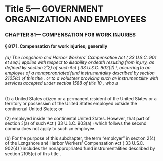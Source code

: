 
# Title 5— GOVERNMENT ORGANIZATION AND EMPLOYEES
### CHAPTER 81— COMPENSATION FOR WORK INJURIES
#### § 8171. Compensation for work injuries; generally
###### (a) The Longshore and Harbor Workers’ Compensation Act ( 33 U.S.C. 901 et seq.) applies with respect to disability or death resulting from injury, as defined by section 2(2) of such Act ( 33 U.S.C. 902(2) ), occurring to an employee of a nonappropriated fund instrumentality described by section 2105(c) of this title , or to a volunteer providing such an instrumentality with services accepted under section 1588 of title 10 , who is

(1) a United States citizen or a permanent resident of the United States or a territory or possession of the United States employed outside the continental United States; or

(2) employed inside the continental United States. However, that part of section 3(a) of such Act ( 33 U.S.C. 903(a) ) which follows the second comma does not apply to such an employee.

(b) For the purpose of this subchapter, the term “employer” in section 2(4) of the Longshore and Harbor Workers’ Compensation Act ( 33 U.S.C. 902(4) ) includes the nonappropriated fund instrumentalities described by section 2105(c) of this title .
